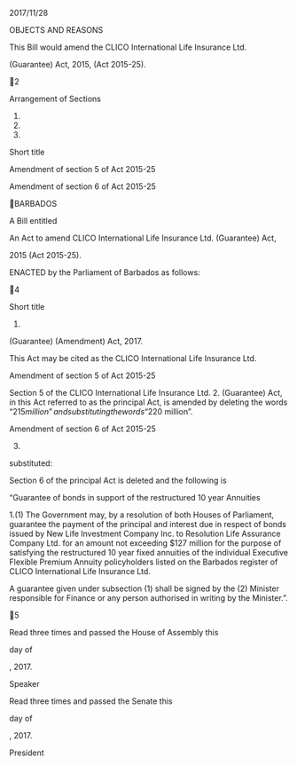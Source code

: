 2017/11/28

OBJECTS AND REASONS

This  Bill  would  amend  the  CLICO  International  Life  Insurance  Ltd.

(Guarantee) Act, 2015, (Act 2015-25).

2

Arrangement of Sections

1.

2.

3.

Short title

Amendment of section 5 of Act 2015-25

Amendment of section 6 of Act 2015-25

BARBADOS

A Bill entitled

An Act to amend CLICO International Life Insurance Ltd. (Guarantee) Act,

2015 (Act 2015-25).

ENACTED by the Parliament of Barbados as follows:

4

Short title

1.
(Guarantee) (Amendment) Act, 2017.

This Act may be cited as the CLICO International Life Insurance Ltd.

Amendment of section 5 of Act 2015-25

Section  5  of  the  CLICO  International  Life  Insurance  Ltd.
2.
(Guarantee) Act, in this Act referred to as the principal Act, is amended by
deleting the words “$215 million” and substituting the words “$220 million”.

Amendment of section 6 of Act 2015-25

3.
substituted:

Section  6  of  the  principal  Act  is  deleted  and  the  following  is

“Guarantee of bonds in support of the restructured 10 year
Annuities

1.(1)
The  Government  may,  by  a  resolution  of  both  Houses  of
Parliament, guarantee the payment of the principal and interest due in
respect  of  bonds  issued  by  New  Life  Investment  Company  Inc.  to
Resolution Life Assurance Company Ltd. for an amount not exceeding
$127 million for the purpose of satisfying the restructured 10 year fixed
annuities  of  the  individual  Executive  Flexible  Premium  Annuity
policyholders listed on the Barbados register of CLICO International
Life Insurance Ltd.

A guarantee given under subsection (1) shall be signed by the
(2)
Minister responsible for Finance or any person authorised in writing by
the Minister.”.

5

Read three times and passed the House of Assembly this

day of

, 2017.

Speaker

Read three times and passed the Senate this

day of

, 2017.

President

